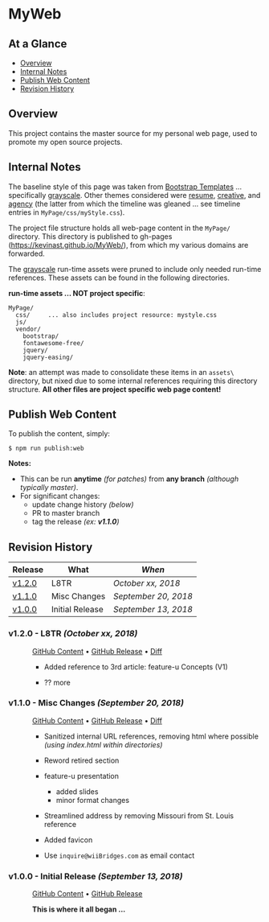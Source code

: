 # MyWeb

## At a Glance

- [Overview]
- [Internal Notes]
- [Publish Web Content]
- [Revision History]

## Overview

This project contains the master source for my personal web page, used
to promote my open source projects.

## Internal Notes

The baseline style of this page was taken from [Bootstrap Templates]
... specifically [grayscale].  Other themes considered were [resume],
[creative], and [agency] (the latter from which the timeline was
gleaned ... see timeline entries in `MyPage/css/myStyle.css`).


The project file structure holds all web-page content in the `MyPage/`
directory.  This directory is published to gh-pages
(https://kevinast.github.io/MyWeb/), from which my various domains are
forwarded.

The [grayscale] run-time assets were pruned to include only needed
run-time references.  These assets can be found in the following
directories.

**run-time assets ... NOT project specific**:
```
MyPage/
  css/     ... also includes project resource: mystyle.css
  js/
  vendor/
    bootstrap/
    fontawesome-free/
    jquery/
    jquery-easing/
```

**Note**: an attempt was made to consolidate these items in an
`assets\` directory, but nixed due to some internal references
requiring this directory structure. **All other files are project
specific web page content!**


## Publish Web Content

To publish the content, simply:

```shell
$ npm run publish:web
```

**Notes:**
- This can be run **anytime** _(for patches)_ from **any branch** _(although typically master)_.
- For significant changes:
  - update change history _(below)_
  - PR to master branch
  - tag the release _(ex: **v1.1.0**)_


## Revision History

Release  | What                                            | *When*
---------|-------------------------------------------------|------------------
[v1.2.0] | L8TR                                            | *October xx, 2018*
[v1.1.0] | Misc Changes                                    | *September 20, 2018*
[v1.0.0] | Initial Release                                 | *September 13, 2018*


<!-- *** RELEASE *************************************************************** -->

### v1.2.0 - L8TR *(October xx, 2018)*

<ul><ul><!--- indentation hack for github - other attempts with style is stripped (be careful with number bullets) ---> 

[GitHub Content](https://github.com/KevinAst/MyWeb/tree/v1.2.0)
&bull;
[GitHub Release](https://github.com/KevinAst/MyWeb/releases/tag/v1.2.0)
&bull;
[Diff](https://github.com/KevinAst/MyWeb/compare/v1.1.0...v1.2.0)

- Added reference to 3rd article: feature-u Concepts (V1)

- ?? more

</ul></ul>


<!-- *** RELEASE *************************************************************** -->

### v1.1.0 - Misc Changes *(September 20, 2018)*

<ul><ul><!--- indentation hack for github - other attempts with style is stripped (be careful with number bullets) ---> 

[GitHub Content](https://github.com/KevinAst/MyWeb/tree/v1.1.0)
&bull;
[GitHub Release](https://github.com/KevinAst/MyWeb/releases/tag/v1.1.0)
&bull;
[Diff](https://github.com/KevinAst/MyWeb/compare/v1.0.0...v1.1.0)

- Sanitized internal URL references, removing html where possible
  _(using index.html within directories)_

- Reword retired section

- feature-u presentation
  - added slides
  - minor format changes

- Streamlined address by removing Missouri from St. Louis reference

- Added favicon

- Use `inquire@wiiBridges.com` as email contact

</ul></ul>




<!-- *** RELEASE *************************************************************** -->

### v1.0.0 - Initial Release *(September 13, 2018)*

<ul><ul><!--- indentation hack for github - other attempts with style is stripped (be careful with number bullets) ---> 

[GitHub Content](https://github.com/KevinAst/MyWeb/tree/v1.0.0)
&bull;
[GitHub Release](https://github.com/KevinAst/MyWeb/releases/tag/v1.0.0)
<!-- Diff ONLY for subsequent releases
&bull;
[Diff](https://github.com/KevinAst/MyWeb/compare/v1.0.0...v1.0.1)
-->

**This is where it all began ...**

</ul></ul>

<!--- *** REFERENCE LINKS *** ---> 
[Overview]:            #overview
[Internal Notes]:      #internal-notes
[Publish Web Content]: #publish-web-content
[Revision History]:    #revision-history
 [v1.2.0]:             #v120---l8tr-october-xx-2018
 [v1.1.0]:             #v110---misc-changes-september-20-2018
 [v1.0.0]:             #v100---initial-release-september-13-2018

[Bootstrap Templates]:   https://startbootstrap.com/template-categories/all/
[grayscale]:             https://startbootstrap.com/template-overviews/grayscale/ 
[resume]:                https://startbootstrap.com/template-overviews/resume/
[creative]:              https://startbootstrap.com/template-overviews/creative/
[agency]:                https://startbootstrap.com/template-overviews/agency/
